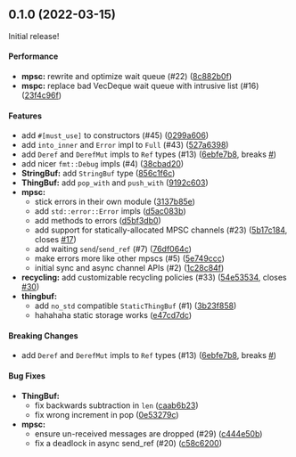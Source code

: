 <a name="0.1.0"></a>
## 0.1.0 (2022-03-15)

Initial release!

#### Performance

* **mpsc:**  rewrite and optimize wait queue (#22) ([8c882b0f](https://github.com/hawkw/thingbuf/commit/8c882b0f40b5b79b1d27116920769bd184d216be))
* **mspc:**  replace bad VecDeque wait queue with intrusive list (#16) ([23f4c96f](https://github.com/hawkw/thingbuf/commit/23f4c96fa4e88aa2183f75c9afd929ca98f06fe5))

#### Features

*   add `#[must_use]` to constructors (#45) ([0299a606](https://github.com/hawkw/thingbuf/commit/0299a6064d31752ed50c49db1010fb945c5ad3d5))
*   add `into_inner` and `Error` impl to `Full` (#43) ([527a6398](https://github.com/hawkw/thingbuf/commit/527a6398eafcc23bd23bea6bd9dc29788a605789))
*   add `Deref` and `DerefMut` impls to `Ref` types (#13) ([6ebfe7b8](https://github.com/hawkw/thingbuf/commit/6ebfe7b8fd4641cdb72566a51a1e99f737888283), breaks [#](https://github.com/hawkw/thingbuf/issues/))
*   add nicer `fmt::Debug` impls (#4) ([38cbad20](https://github.com/hawkw/thingbuf/commit/38cbad20265c4ec3fd6b9bd715a1e6e36a03e72e))
* **StringBuf:**  add `StringBuf`  type ([856c1f6c](https://github.com/hawkw/thingbuf/commit/856c1f6c93f53ad3566e76b6edc33217c451791b))
* **ThingBuf:**  add `pop_with` and `push_with` ([9192c603](https://github.com/hawkw/thingbuf/commit/9192c603855e0099310a8228afa9b9475df5930b))
* **mpsc:**
  *  stick errors in their own module ([3137b85e](https://github.com/hawkw/thingbuf/commit/3137b85e0dbfe9716d29b45efc41443046e726bd))
  *  add `std::error::Error` impls ([d5ac083b](https://github.com/hawkw/thingbuf/commit/d5ac083b15ef70d7d51e74ad1eaa3ca534e8a153))
  *  add methods to errors ([d5bf3db0](https://github.com/hawkw/thingbuf/commit/d5bf3db00606e3118e9d6ba21de03d784024f893))
  *  add support for statically-allocated MPSC channels (#23) ([5b17c184](https://github.com/hawkw/thingbuf/commit/5b17c184b0cf4ed4b1a5de3b4ce5bac13b75ff2f), closes [#17](https://github.com/hawkw/thingbuf/issues/17))
  *  add waiting `send`/`send_ref` (#7) ([76df064c](https://github.com/hawkw/thingbuf/commit/76df064cbfb7b18aea9ec3a7b768f0528840be21))
  *  make errors more like other mpscs (#5) ([5e749ccc](https://github.com/hawkw/thingbuf/commit/5e749ccc91140063d9287dccd36312f110c42836))
  *  initial sync and async channel APIs (#2) ([1c28c84f](https://github.com/hawkw/thingbuf/commit/1c28c84fdc9ffb895799b51fd82beb33783f7b6a))
* **recycling:**  add customizable recycling policies (#33) ([54e53534](https://github.com/hawkw/thingbuf/commit/54e53534303606d734cb7490cf782d7b71fb8103), closes [#30](https://github.com/hawkw/thingbuf/issues/30))
* **thingbuf:**
  *  add `no_std` compatible `StaticThingBuf` (#1) ([3b23f858](https://github.com/hawkw/thingbuf/commit/3b23f8583b3f9c91d2f883f26b0ff454fabe00cf))
  *  hahahaha static storage works ([e47cd7dc](https://github.com/hawkw/thingbuf/commit/e47cd7dc80990ec4aadabe5aab229d4195254f6e))

#### Breaking Changes

*   add `Deref` and `DerefMut` impls to `Ref` types (#13) ([6ebfe7b8](https://github.com/hawkw/thingbuf/commit/6ebfe7b8fd4641cdb72566a51a1e99f737888283), breaks [#](https://github.com/hawkw/thingbuf/issues/))

#### Bug Fixes

* **ThingBuf:**
  *  fix backwards subtraction in `len` ([caab6b23](https://github.com/hawkw/thingbuf/commit/caab6b23540ad344e87b7a1a6bcda41d6be7eb7f))
  *  fix wrong increment in pop ([0e53279c](https://github.com/hawkw/thingbuf/commit/0e53279cc25774fef5f5eab34d6ab42807b2dde5))
* **mpsc:**
  *  ensure un-received messages are dropped (#29) ([c444e50b](https://github.com/hawkw/thingbuf/commit/c444e50b8d2ca98745ae451100a4b01f84d054d5))
  *  fix a deadlock in async send_ref  (#20) ([c58c6200](https://github.com/hawkw/thingbuf/commit/c58c620096a063e275f9c16e0a89da3399b47877))



